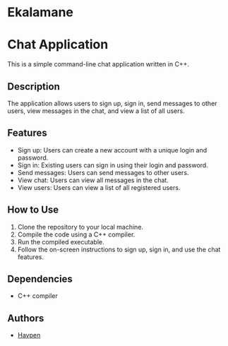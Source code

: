 # Ekalamane
# Chat Application

This is a simple command-line chat application written in C++.

## Description

The application allows users to sign up, sign in, send messages to other users, view messages in the chat, and view a list of all users.

## Features

- Sign up: Users can create a new account with a unique login and password.
- Sign in: Existing users can sign in using their login and password.
- Send messages: Users can send messages to other users.
- View chat: Users can view all messages in the chat.
- View users: Users can view a list of all registered users.

## How to Use

1. Clone the repository to your local machine.
2. Compile the code using a C++ compiler.
3. Run the compiled executable.
4. Follow the on-screen instructions to sign up, sign in, and use the chat features.

## Dependencies

- C++ compiler

## Authors

- [Havpen](https://github.com/Havpen)

